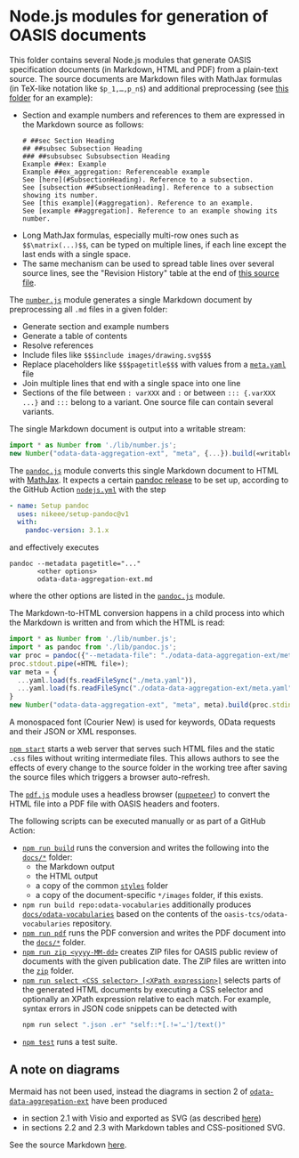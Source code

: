 # Node.js modules for generation of OASIS documents

This folder contains several Node.js modules that generate OASIS specification documents (in Markdown, HTML and PDF) from a plain-text source. The source documents are Markdown files with MathJax formulas (in TeX-like notation like `$p_1,…,p_n$`) and additional preprocessing (see [this folder](../odata-data-aggregation-ext) for an example):

- Section and example numbers and references to them are expressed in the Markdown source as follows:
  ```
  # ##sec Section Heading
  ## ##subsec Subsection Heading
  ### ##subsubsec Subsubsection Heading
  Example ##ex: Example
  Example ##ex_aggregation: Referenceable example
  See [here](#SubsectionHeading). Reference to a subsection.
  See [subsection ##SubsectionHeading]. Reference to a subsection showing its number.
  See [this example](#aggregation). Reference to an example.
  See [example ##aggregation]. Reference to an example showing its number.
  ```
- Long MathJax formulas, especially multi-row ones such as `$$\matrix(...)$$`, can be typed on multiple lines, if each line except the last ends with a single space.
- The same mechanism can be used to spread table lines over several source lines, see the "Revision History" table at the end of [this source file](../odata-data-aggregation-ext/8%20Conformance.md).

The [`number.js`](number.js) module generates a single Markdown document by preprocessing all `.md` files in a given folder:

- Generate section and example numbers
- Generate a table of contents
- Resolve references
- Include files like `$$$include images/drawing.svg$$$`
- Replace placeholders like `$$$pagetitle$$$` with values from a [`meta.yaml`](../odata-data-aggregation-ext/meta.yaml) file
- Join multiple lines that end with a single space into one line
- Sections of the file between `: varXXX` and `:` or between `::: {.varXXX ...}` and `:::` belong to a variant. One source file can contain several variants.

The single Markdown document is output into a writable stream:

```js
import * as Number from './lib/number.js';
new Number("odata-data-aggregation-ext", "meta", {...}).build(«writable stream»);
```

The [`pandoc.js`](pandoc.js) module converts this single Markdown document to HTML with [MathJax](https://www.mathjax.org/). It expects a certain [pandoc release](https://github.com/jgm/pandoc/releases) to be set up, according to the GitHub Action [`nodejs.yml`](../.github/workflows/nodejs.yml) with the step

```yaml
- name: Setup pandoc
  uses: nikeee/setup-pandoc@v1
  with:
    pandoc-version: 3.1.x
```

and effectively executes

```
pandoc --metadata pagetitle="..."
       <other options>
       odata-data-aggregation-ext.md
```

where the other options are listed in the [`pandoc.js`](pandoc.js) module.

The Markdown-to-HTML conversion happens in a child process into which the Markdown is written and from which the HTML is read:

```js
import * as Number from './lib/number.js';
import * as pandoc from './lib/pandoc.js';
var proc = pandoc({"--metadata-file": "./odata-data-aggregation-ext/meta.yaml"});
proc.stdout.pipe(«HTML file»);
var meta = {
  ...yaml.load(fs.readFileSync("./meta.yaml")),
  ...yaml.load(fs.readFileSync("./odata-data-aggregation-ext/meta.yaml"))
}
new Number("odata-data-aggregation-ext", "meta", meta).build(proc.stdin);
```

A monospaced font (Courier New) is used for keywords, OData requests and their JSON or XML responses.

[`npm start`](server.js) starts a web server that serves such HTML files and the static `.css` files without writing intermediate files. This allows authors to see the effects of every change to the source folder in the working tree after saving the source files which triggers a browser auto-refresh.

The [`pdf.js`](pdf.js) module uses a headless browser ([`puppeteer`](https://github.com/puppeteer/puppeteer#puppeteer)) to convert the HTML file into a PDF file with OASIS headers and footers.

The following scripts can be executed manually or as part of a GitHub Action:

- [`npm run build`](build.js) runs the conversion and writes the following into the [`docs/*`](../docs) folder:
  - the Markdown output
  - the HTML output
  - a copy of the common [`styles`](../styles) folder
  - a copy of the document-specific `*/images` folder, if this exists.
- `npm run build repo:odata-vocabularies` additionally produces [`docs/odata-vocabularies`](../docs/odata-vocabularies) based on the contents of the `oasis-tcs/odata-vocabularies` repository.
- [`npm run pdf`](build-pdf.mjs) runs the PDF conversion and writes the PDF document into the [`docs/*`](../docs) folder.
- [`npm run zip <yyyy-MM-dd>`](zip.js) creates ZIP files for OASIS public review of documents with the given publication date. The ZIP files are written into the [`zip`](../zip) folder.
- [`npm run select <CSS selector> [<XPath expression>]`](selector.mjs) selects parts of the generated HTML documents by executing a CSS selector and optionally an XPath expression relative to each match. For example, syntax errors in JSON code snippets can be detected with
  ```sh
  npm run select ".json .er" "self::*[.!='…']/text()"
  ```
- [`npm test`](../test) runs a test suite.

## A note on diagrams

Mermaid has not been used, instead the diagrams in section 2 of [`odata-data-aggregation-ext`](../odata-data-aggregation-ext) have been produced

- in section 2.1 with Visio and exported as SVG (as described [here](../odata-data-aggregation-ext/diagrams))
- in sections 2.2 and 2.3 with Markdown tables and CSS-positioned SVG.

See the source Markdown [here](../odata-data-aggregation-ext/1%20Introduction.md).
